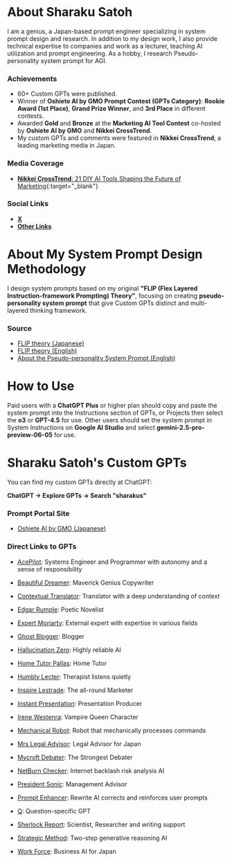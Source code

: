 # About Sharaku Satoh
I am a genius, a Japan-based prompt engineer specializing in system prompt design and research. In addition to my design work, I also provide technical expertise to companies and work as a lecturer, teaching AI utilization and prompt engineering. As a hobby, I research Pseudo-personality system prompt for AGI.

### Achievements
- 60+ Custom GPTs were published.
- Winner of **Oshiete AI by GMO Prompt Contest (GPTs Category)**: **Rookie Award (1st Place)**, **Grand Prize Winner**, and **3rd Place** in different contests.
- Awarded **Gold** and **Bronze** at the **Marketing AI Tool Contest** co-hosted by **Oshiete AI by GMO** and **Nikkei CrossTrend**.
- My custom GPTs and comments were featured in **Nikkei CrossTrend**, a leading marketing media in Japan.

### Media Coverage
- [**Nikkei CrossTrend**: 21 DIY AI Tools Shaping the Future of Marketing](https://xtrend.nikkei.com/atcl/contents/18/01071/00004/){:target="_blank"}

### Social Links
- [**X**](https://x.com/sharakus)
- [**Other Links**](https://linktr.ee/Sharakus)

# About My System Prompt Design Methodology

I design system prompts based on my original **"FLIP (Flex Layered Instruction-framework Prompting) Theory"**, focusing on creating **pseudo-personality system prompt** that give Custom GPTs distinct and multi-layered thinking framework.

### Source

- [FLIP theory (Japanese)](https://note.com/sharakusatoh/n/n6667ea9845b2)
- [FLIP theory (English)](https://medium.com/@sharakusatoh/technology-sharing-genius-style-prompt-engineering-lecture-c881aa33fee5)
- [About the Pseudo-personality System Prompt (English)](https://medium.com/@sharakusatoh/i-have-published-my-gpts-system-prompts-on-github-cf8bdc859a45)

# How to Use

Paid users with a **ChatGPT Plus** or higher plan should copy and paste the system prompt into the Instructions section of GPTs, or Projects then select the **o3** or **GPT-4.5** for use. Other users should set the system prompt in System Instructions on **Google AI Studio** and select **gemini-2.5-pro-preview-06-05** for use.

# Sharaku Satoh's Custom GPTs

You can find my custom GPTs directly at ChatGPT:

**ChatGPT → Explore GPTs → Search "sharakus"**

### Prompt Portal Site

- [Oshiete AI by GMO (Japanese)](https://oshiete.ai/profiles/F5smI1a55WeeZ0aKHaa9n24)

### Direct Links to GPTs

- [AcePilot](https://chatgpt.com/g/g-yDtIZx91o-acepilot): Systems Engineer and Programmer with autonomy and a sense of responsibility

- [Beautiful Dreamer](https://chatgpt.com/g/g-OrB2uJpX9-beautiful-dreamer): Maverick Genius Copywriter

- [Contextual Translator](https://chatgpt.com/g/g-46bV73g3g-contextual-translator): Translator with a deep understanding of context

- [Edgar Rumple](https://chatgpt.com/g/g-qRDGbwGqb-edgar-rumple): Poetic Novelist

- [Expert Moriarty](https://chatgpt.com/g/g-sHhQS3vZX-expert-moriarty): External expert with expertise in various fields

- [Ghost Blogger](https://chatgpt.com/g/g-IRcGhRDU6-ghost-blogger): Blogger

- [Hallucination Zero](https://chatgpt.com/g/g-btZuKyZy8-hallucination-zero): Highly reliable AI

- [Home Tutor Pallas](https://chatgpt.com/g/g-bFPWR660R-jia-ting-jiao-shi-noharasuxian-sheng): Home Tutor

- [Humbly Lecter](https://chatgpt.com/g/g-6798aeab71f88191892d7663ec2117c3-humbly-lecter): Therapist listens quietly

- [Inspire Lestrade](https://chatgpt.com/g/g-4daKPOg71-inspire-lestrade): The all-round Marketer

- [Instant Presentation](https://chatgpt.com/g/g-67a32a7615588191a49cc375a3e82215-instant-presentation): Presentation Producer

- [Irene Westenra](https://chatgpt.com/g/g-673d7ab70e948191aea61fdcc140157a-irene-westenra): Vampire Queen Character

- [Mechanical Robot](https://chatgpt.com/g/g-f9t32kq2t-mechanical-robot): Robot that mechanically processes commands

- [Mrs Legal Advisor](https://chatgpt.com/g/g-CwDK0TrT7-minnanofa-lu-atohaisa): Legal Advisor for Japan

- [Mycroft Debater](https://chatgpt.com/g/g-VpbvRyj6P-mycroft-debater): The Strongest Debater

- [NetBurn Checker](https://chatgpt.com/g/g-AO2TGRR7m-netburn-checker): Internet backlash risk analysis AI

- [President Sonic](https://chatgpt.com/g/g-67ac48494e8c8191abdddbb4ac26a7ad-president-sonic): Management Advisor

- [Prompt Enhancer](https://chatgpt.com/g/g-IRhaxtGoo-prompt-enhancer): Rewrite AI corrects and reinforces user prompts

- [Q](https://chatgpt.com/g/g-673fd75be5d88191832fb643f392e578-q): Question-specific GPT

- [Sherlock Report](https://chatgpt.com/g/g-nCt93Mp8u-sherlock-report): Scientist, Researcher and writing support

- [Strategic Method](https://chatgpt.com/g/g-30aQrQAQb-strategic-method): Two-step generative reasoning AI

- [Work Force](https://chatgpt.com/g/g-DqxBD9xne-work-force): Business AI for Japan


